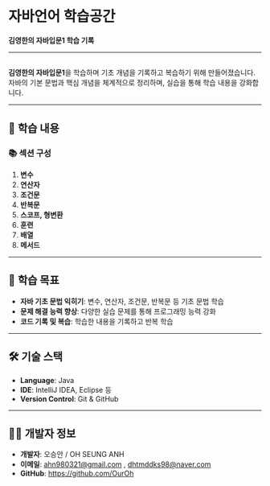 # 자바언어 학습공간  
**김영한의 자바입문1 학습 기록**  

---

##   
**김영한의 자바입문1**을 학습하며 기초 개념을 기록하고 복습하기 위해 만들어졌습니다.  
자바의 기본 문법과 핵심 개념을 체계적으로 정리하며, 실습을 통해 학습 내용을 강화합니다.

---

## 🚀 학습 내용  

### 📚 **섹션 구성**  
1. **변수**  
2. **연산자**  
3. **조건문**  
4. **반복문**  
5. **스코프, 형변환**  
6. **훈련**  
7. **배열**  
8. **메서드**  

---

## 🎯 학습 목표  
- **자바 기초 문법 익히기**: 변수, 연산자, 조건문, 반복문 등 기초 문법 학습  
- **문제 해결 능력 향상**: 다양한 실습 문제를 통해 프로그래밍 능력 강화  
- **코드 기록 및 복습**: 학습한 내용을 기록하고 반복 학습  

---

## 🛠️ 기술 스택  
- **Language**: Java  
- **IDE**: IntelliJ IDEA, Eclipse 등  
- **Version Control**: Git & GitHub  

---

## 🧑‍💻 개발자 정보  
- **개발자**: 오승안 / OH SEUNG ANH 
- **이메일**: ahn980321@gmail.com , dhtmddks98@naver.com 
- **GitHub**: https://github.com/OurOh
